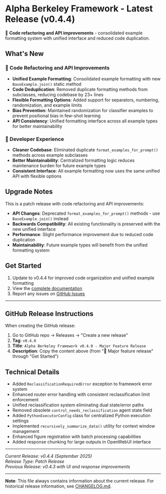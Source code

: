 # Alpha Berkeley Framework - Latest Release (v0.4.4)

🔧 **Code refactoring and API improvements** - consolidated example formatting system with unified interface and reduced code duplication.

## What's New

### 🔧 Code Refactoring and API Improvements
- **Unified Example Formatting**: Consolidated example formatting with new `BaseExample.join()` static method
- **Code Deduplication**: Removed duplicate formatting methods from subclasses, reducing codebase by 23+ lines
- **Flexible Formatting Options**: Added support for separators, numbering, randomization, and example limits
- **Bias Prevention**: Maintained randomization for classifier examples to prevent positional bias in few-shot learning
- **API Consistency**: Unified formatting interface across all example types for better maintainability

### 🎯 Developer Experience
- **Cleaner Codebase**: Eliminated duplicate `format_examples_for_prompt()` methods across example subclasses
- **Better Maintainability**: Centralized formatting logic reduces maintenance burden for future example types
- **Consistent Interface**: All example formatting now uses the same unified API with flexible options

## Upgrade Notes

This is a patch release with code refactoring and API improvements:

- **API Changes**: Deprecated `format_examples_for_prompt()` methods - use `BaseExample.join()` instead
- **Backwards Compatibility**: All existing functionality is preserved with the new unified interface
- **Performance**: Slight performance improvement due to reduced code duplication
- **Maintainability**: Future example types will benefit from the unified formatting system

## Get Started

1. Update to v0.4.4 for improved code organization and unified example formatting
2. View the [complete documentation](https://thellert.github.io/alpha_berkeley/)
3. Report any issues on [GitHub Issues](https://github.com/thellert/alpha_berkeley/issues)

---

## GitHub Release Instructions

When creating the GitHub release:

1. Go to GitHub repo → Releases → "Create a new release"
2. **Tag**: `v0.4.0`
3. **Title**: `Alpha Berkeley Framework v0.4.0 - Major Feature Release`
4. **Description**: Copy the content above (from "🚀 Major feature release" through "Get Started")

## Technical Details

- Added `ReclassificationRequiredError` exception to framework error system
- Enhanced router error handling with consistent reclassification limit enforcement
- Unified reclassification system eliminating dual state/error paths
- Removed obsolete `control_needs_reclassification` agent state field
- Added `PythonExecutorConfig` class for centralized Python execution settings
- Implemented `recursively_summarize_data()` utility for context window management
- Enhanced figure registration with batch processing capabilities
- Added response chunking for large outputs in OpenWebUI interface

---

*Current Release: v0.4.4 (September 2025)*  
*Release Type: Patch Release*  
*Previous Release: v0.4.3 with UI and response improvements*

---

**Note**: This file always contains information about the current release. For historical release information, see [CHANGELOG.md](CHANGELOG.md).
